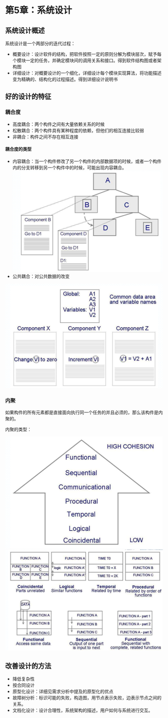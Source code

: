 # 第5章：系统设计

## 系统设计概述

系统设计是一个两部分的迭代过程：

-   概要设计：设计软件的结构，把软件按照一定的原则分解为模块层次，赋予每个模块一定的任务，并确定模块间的调用关系和接口。得到软件结构图或者架构图
-   详细设计：对概要设计的一个细化，详细设计每个模块实现算法，将功能描述变为精确的、结构化的过程描述。得到详细设计说明书





## 好的设计的特征

### 耦合度

-   高度耦合：两个构件之间有大量依赖关系的时候
-   松散耦合：两个构件具有某种程度的依赖，但他们的相互连接比较弱
-   非耦合：构件之间不存在相互连接

#### 耦合度的类型

-   内容耦合：当一个构件修改了另一个构件的内部数据项的时候，或者一个构件内的分支转移到另一个构件中的时候，可能出现内容耦合。<img src="./assets/image-20231206195854896.png" alt="image-20231206195854896" style="zoom:50%;" />
-   公共耦合：对公共数据的改变

<img src="./assets/image-20231206195920715.png" alt="image-20231206195920715" style="zoom:50%;" />

### 内聚

如果构件的所有元素都是直接面向执行同一个任务的并且必须的，那么该构件是内聚的。

内聚的类型：

<img src="./assets/image-20231206200032129.png" alt="image-20231206200032129" style="zoom:50%;" />

<img src="./assets/image-20231206200103390.png" alt="image-20231206200103390" style="zoom:50%;" />





## 改善设计的方法

-   降低复杂性
-   按合同设计
-   原型化设计：详细见需求分析中提及的原型化的优点
-   故障树分析：标识可能的失败，构造图，用节点表示失败，边表示节点之间的关系。
-   文档化设计：设计合理性，系统架构的描述，用户如何与系统进行交互。



